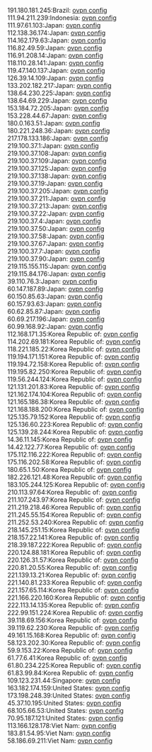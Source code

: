 191.180.181.245:Brazil: [ovpn config](vpn/191_180_181_245.ovpn)  
111.94.211.239:Indonesia: [ovpn config](vpn/111_94_211_239.ovpn)  
111.97.61.103:Japan: [ovpn config](vpn/111_97_61_103.ovpn)  
112.138.36.174:Japan: [ovpn config](vpn/112_138_36_174.ovpn)  
114.162.179.63:Japan: [ovpn config](vpn/114_162_179_63.ovpn)  
116.82.49.59:Japan: [ovpn config](vpn/116_82_49_59.ovpn)  
116.91.208.14:Japan: [ovpn config](vpn/116_91_208_14.ovpn)  
118.110.28.141:Japan: [ovpn config](vpn/118_110_28_141.ovpn)  
119.47.140.137:Japan: [ovpn config](vpn/119_47_140_137.ovpn)  
126.39.14.109:Japan: [ovpn config](vpn/126_39_14_109.ovpn)  
133.202.182.217:Japan: [ovpn config](vpn/133_202_182_217.ovpn)  
138.64.230.225:Japan: [ovpn config](vpn/138_64_230_225.ovpn)  
138.64.69.229:Japan: [ovpn config](vpn/138_64_69_229.ovpn)  
153.184.72.205:Japan: [ovpn config](vpn/153_184_72_205.ovpn)  
153.228.44.67:Japan: [ovpn config](vpn/153_228_44_67.ovpn)  
180.0.163.51:Japan: [ovpn config](vpn/180_0_163_51.ovpn)  
180.221.248.36:Japan: [ovpn config](vpn/180_221_248_36.ovpn)  
217.178.133.186:Japan: [ovpn config](vpn/217_178_133_186.ovpn)  
219.100.37.1:Japan: [ovpn config](vpn/219_100_37_1.ovpn)  
219.100.37.108:Japan: [ovpn config](vpn/219_100_37_108.ovpn)  
219.100.37.109:Japan: [ovpn config](vpn/219_100_37_109.ovpn)  
219.100.37.125:Japan: [ovpn config](vpn/219_100_37_125.ovpn)  
219.100.37.138:Japan: [ovpn config](vpn/219_100_37_138.ovpn)  
219.100.37.19:Japan: [ovpn config](vpn/219_100_37_19.ovpn)  
219.100.37.205:Japan: [ovpn config](vpn/219_100_37_205.ovpn)  
219.100.37.211:Japan: [ovpn config](vpn/219_100_37_211.ovpn)  
219.100.37.213:Japan: [ovpn config](vpn/219_100_37_213.ovpn)  
219.100.37.22:Japan: [ovpn config](vpn/219_100_37_22.ovpn)  
219.100.37.4:Japan: [ovpn config](vpn/219_100_37_4.ovpn)  
219.100.37.50:Japan: [ovpn config](vpn/219_100_37_50.ovpn)  
219.100.37.58:Japan: [ovpn config](vpn/219_100_37_58.ovpn)  
219.100.37.67:Japan: [ovpn config](vpn/219_100_37_67.ovpn)  
219.100.37.7:Japan: [ovpn config](vpn/219_100_37_7.ovpn)  
219.100.37.90:Japan: [ovpn config](vpn/219_100_37_90.ovpn)  
219.115.155.115:Japan: [ovpn config](vpn/219_115_155_115.ovpn)  
219.115.84.176:Japan: [ovpn config](vpn/219_115_84_176.ovpn)  
39.110.76.3:Japan: [ovpn config](vpn/39_110_76_3.ovpn)  
60.147.187.89:Japan: [ovpn config](vpn/60_147_187_89.ovpn)  
60.150.85.63:Japan: [ovpn config](vpn/60_150_85_63.ovpn)  
60.157.93.63:Japan: [ovpn config](vpn/60_157_93_63.ovpn)  
60.62.85.87:Japan: [ovpn config](vpn/60_62_85_87.ovpn)  
60.69.217.196:Japan: [ovpn config](vpn/60_69_217_196.ovpn)  
60.99.168.92:Japan: [ovpn config](vpn/60_99_168_92.ovpn)  
112.168.171.35:Korea Republic of: [ovpn config](vpn/112_168_171_35.ovpn)  
114.202.69.181:Korea Republic of: [ovpn config](vpn/114_202_69_181.ovpn)  
118.221.185.22:Korea Republic of: [ovpn config](vpn/118_221_185_22.ovpn)  
119.194.171.151:Korea Republic of: [ovpn config](vpn/119_194_171_151.ovpn)  
119.194.72.158:Korea Republic of: [ovpn config](vpn/119_194_72_158.ovpn)  
119.195.82.250:Korea Republic of: [ovpn config](vpn/119_195_82_250.ovpn)  
119.56.244.124:Korea Republic of: [ovpn config](vpn/119_56_244_124.ovpn)  
121.131.201.83:Korea Republic of: [ovpn config](vpn/121_131_201_83.ovpn)  
121.162.174.104:Korea Republic of: [ovpn config](vpn/121_162_174_104.ovpn)  
121.165.186.38:Korea Republic of: [ovpn config](vpn/121_165_186_38.ovpn)  
121.168.188.200:Korea Republic of: [ovpn config](vpn/121_168_188_200.ovpn)  
125.135.79.152:Korea Republic of: [ovpn config](vpn/125_135_79_152.ovpn)  
125.136.60.223:Korea Republic of: [ovpn config](vpn/125_136_60_223.ovpn)  
125.139.28.244:Korea Republic of: [ovpn config](vpn/125_139_28_244.ovpn)  
14.36.11.145:Korea Republic of: [ovpn config](vpn/14_36_11_145.ovpn)  
14.42.122.77:Korea Republic of: [ovpn config](vpn/14_42_122_77.ovpn)  
175.112.116.222:Korea Republic of: [ovpn config](vpn/175_112_116_222.ovpn)  
175.116.202.58:Korea Republic of: [ovpn config](vpn/175_116_202_58.ovpn)  
180.65.1.50:Korea Republic of: [ovpn config](vpn/180_65_1_50.ovpn)  
182.226.121.48:Korea Republic of: [ovpn config](vpn/182_226_121_48.ovpn)  
183.105.244.125:Korea Republic of: [ovpn config](vpn/183_105_244_125.ovpn)  
210.113.97.64:Korea Republic of: [ovpn config](vpn/210_113_97_64.ovpn)  
211.107.243.97:Korea Republic of: [ovpn config](vpn/211_107_243_97.ovpn)  
211.219.218.46:Korea Republic of: [ovpn config](vpn/211_219_218_46.ovpn)  
211.245.55.154:Korea Republic of: [ovpn config](vpn/211_245_55_154.ovpn)  
211.252.53.240:Korea Republic of: [ovpn config](vpn/211_252_53_240.ovpn)  
218.145.251.15:Korea Republic of: [ovpn config](vpn/218_145_251_15.ovpn)  
218.157.22.141:Korea Republic of: [ovpn config](vpn/218_157_22_141.ovpn)  
218.39.187.222:Korea Republic of: [ovpn config](vpn/218_39_187_222.ovpn)  
220.124.88.181:Korea Republic of: [ovpn config](vpn/220_124_88_181.ovpn)  
220.126.31.57:Korea Republic of: [ovpn config](vpn/220_126_31_57.ovpn)  
220.81.20.55:Korea Republic of: [ovpn config](vpn/220_81_20_55.ovpn)  
221.139.13.21:Korea Republic of: [ovpn config](vpn/221_139_13_21.ovpn)  
221.140.81.233:Korea Republic of: [ovpn config](vpn/221_140_81_233.ovpn)  
221.157.65.114:Korea Republic of: [ovpn config](vpn/221_157_65_114.ovpn)  
221.166.220.160:Korea Republic of: [ovpn config](vpn/221_166_220_160.ovpn)  
222.113.14.135:Korea Republic of: [ovpn config](vpn/222_113_14_135.ovpn)  
222.99.151.224:Korea Republic of: [ovpn config](vpn/222_99_151_224.ovpn)  
39.118.69.156:Korea Republic of: [ovpn config](vpn/39_118_69_156.ovpn)  
39.119.62.230:Korea Republic of: [ovpn config](vpn/39_119_62_230.ovpn)  
49.161.15.168:Korea Republic of: [ovpn config](vpn/49_161_15_168.ovpn)  
58.123.202.30:Korea Republic of: [ovpn config](vpn/58_123_202_30.ovpn)  
59.9.153.22:Korea Republic of: [ovpn config](vpn/59_9_153_22.ovpn)  
61.77.6.41:Korea Republic of: [ovpn config](vpn/61_77_6_41.ovpn)  
61.80.234.225:Korea Republic of: [ovpn config](vpn/61_80_234_225.ovpn)  
61.83.99.84:Korea Republic of: [ovpn config](vpn/61_83_99_84.ovpn)  
109.123.231.44:Singapore: [ovpn config](vpn/109_123_231_44.ovpn)  
163.182.174.159:United States: [ovpn config](vpn/163_182_174_159.ovpn)  
173.198.248.39:United States: [ovpn config](vpn/173_198_248_39.ovpn)  
45.37.10.195:United States: [ovpn config](vpn/45_37_10_195.ovpn)  
68.105.66.53:United States: [ovpn config](vpn/68_105_66_53.ovpn)  
70.95.187.121:United States: [ovpn config](vpn/70_95_187_121.ovpn)  
113.166.128.178:Viet Nam: [ovpn config](vpn/113_166_128_178.ovpn)  
183.81.54.95:Viet Nam: [ovpn config](vpn/183_81_54_95.ovpn)  
58.186.69.211:Viet Nam: [ovpn config](vpn/58_186_69_211.ovpn)  
